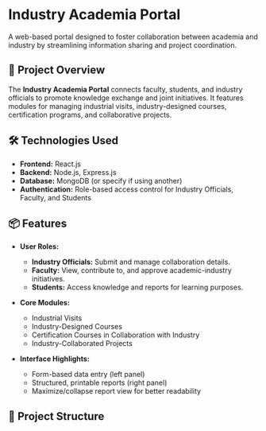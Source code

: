 # Industry Academia Portal

A web-based portal designed to foster collaboration between academia and industry by streamlining information sharing and project coordination.

## 🚀 Project Overview

The **Industry Academia Portal** connects faculty, students, and industry officials to promote knowledge exchange and joint initiatives. It features modules for managing industrial visits, industry-designed courses, certification programs, and collaborative projects.

## 🛠️ Technologies Used

- **Frontend:** React.js
- **Backend:** Node.js, Express.js
- **Database:** MongoDB (or specify if using another)
- **Authentication:** Role-based access control for Industry Officials, Faculty, and Students

## 📦 Features

- **User Roles:**
  - **Industry Officials:** Submit and manage collaboration details.
  - **Faculty:** View, contribute to, and approve academic-industry initiatives.
  - **Students:** Access knowledge and reports for learning purposes.

- **Core Modules:**
  - Industrial Visits
  - Industry-Designed Courses
  - Certification Courses in Collaboration with Industry
  - Industry-Collaborated Projects

- **Interface Highlights:**
  - Form-based data entry (left panel)
  - Structured, printable reports (right panel)
  - Maximize/collapse report view for better readability

## 📁 Project Structure

